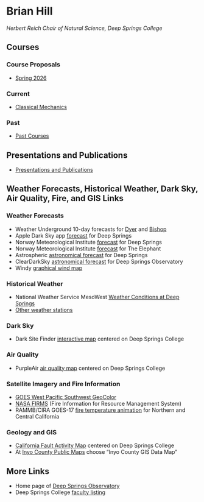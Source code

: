# Brian Hill

*Herbert Reich Chair of Natural Science, Deep Springs College*

## Courses

### Course Proposals

* [Spring 2026](./BriansSpringCourseProposals.pdf)

### Current

* [Classical Mechanics](./classical-mechanics/)

### Past

* [Past Courses](./past_courses.html)

## Presentations and Publications

* [Presentations and Publications](./presentations_and_publications.html)

## Weather Forecasts, Historical Weather, Dark Sky, Air Quality, Fire, and GIS Links

### Weather Forecasts

* Weather Underground 10-day forecasts for [Dyer](https://www.wunderground.com/forecast/us/nv/dyer) and [Bishop](https://www.wunderground.com/forecast/us/ca/bishop)
* Apple Dark Sky app [forecast](https://darksky.net/forecast/37.3749,-117.9802/us12/en) for Deep Springs
* Norway Meteorological Institute [forecast](https://www.yr.no/en/forecast/daily-table/37.3749,-117.9802) for Deep Springs
* Norway Meteorological Institute [forecast](https://www.yr.no/en/forecast/graph/2-5346035/United%20States/California/Inyo%20County/The%20Elephant) for The Elephant
* Astrospheric [astronomical forecast](https://www.astrospheric.com/?Latitude=37.3749&Longitude=-117.9802) for Deep Springs
* ClearDarkSky [astronomical forecast](https://www.cleardarksky.com/c/DpSprObCAkey.html?1) for Deep Springs Observatory
* Windy [graphical wind map](https://www.windy.com/37.372/-117.985?37.248,-117.985,10,m:eHsacSw)

### Historical Weather

* National Weather Service MesoWest [Weather Conditions at Deep Springs](https://wcc.sc.egov.usda.gov/reportGenerator/view/customSingleStationReport/hourly/2187:CA:SCAN%7Cid=%22%22%7Cname/-167,0/stationId,name,PRCP::value,TOBS::value,TAVG::value,TMAX::value,TMIN::value,SMS:-2:value,SMS:-4:value,SMS:-8:value,SMS:-20:value,SMS:-40:value,STO:-2:value,STO:-4:value,STO:-8:value,STO:-20:value,STO:-40:value,RHUM::value,SRADV::value?fitToScreen=false)
* [Other weather stations](https://nwcc-apps.sc.egov.usda.gov/imap/#version=170&elements=&networks=!&states=!&counties=!&hucs=&minElevation=&maxElevation=&elementSelectType=any&activeOnly=true&activeForecastPointsOnly=true&hucLabels=false&hucIdLabels=false&hucParameterLabels=true&stationLabels=&overlays=&hucOverlays=&basinOpacity=75&basinNoDataOpacity=25&basemapOpacity=100&maskOpacity=0&mode=data&openSections=dataElement,parameter,date,basin,options,elements,location,networks&controlsOpen=false&popup=&popupMulti=&popupBasin=&base=esriNgwm&displayType=station&basinType=6&dataElement=PREC&depth=-8&parameter=PCTPORMED&frequency=DAILY&duration=wytd&customDuration=&dayPart=E&monthPart=E&forecastPubDay=1&forecastExceedance=50&useMixedPast=true&seqColor=1&divColor=7&scaleType=D&scaleMin=&scaleMax=&referencePeriodType=POR&referenceBegin=1991&referenceEnd=2020&minimumYears=20&hucAssociations=true&relativeDate=-1&lat=39.011&lon=-117.329&zoom=5.8)

### Dark Sky

* Dark Site Finder [interactive map](https://darksitefinder.com/maps/world.html#10/37.3749/-117.9802) centered on Deep Springs College

### Air Quality

* PurpleAir [air quality map](https://www.purpleair.com/map?opt=1/i/mPM25/a60/cC0#10.04/37.3749/-117.9802) centered on Deep Springs College

### Satellite Imagery and Fire Information

* [GOES West Pacific Southwest GeoColor](https://www.star.nesdis.noaa.gov/goes/sector_band.php?sat=G17&sector=psw&band=GEOCOLOR&length=12)
* [NASA FIRMS](https://firms2.modaps.eosdis.nasa.gov/map/#d:today;@-118.2,41.0,6z) (Fire Information for Resource Management System)
* RAMMB/CIRA GOES-17 [fire temperature animation](https://rammb-slider.cira.colostate.edu/?sat=goes-17&z=5&im=12&ts=1&st=0&et=0&speed=200&motion=loop&map=1&lat=0&opacity%5B0%5D=1&hidden%5B0%5D=0&pause=0&slider=-1&hide_controls=1&mouse_draw=0&follow_feature=0&follow_hide=0&s=rammb-slider&sec=full_disk&p%5B0%5D=fire_temperature&x=13488.140625&y=3295.15625) for Northern and Central California

### Geology and GIS

* [California Fault Activity Map](https://maps.conservation.ca.gov/cgs/fam/App/index.html?marker=-117.98105109741265%2C37.373%2C%2C%2C%2C&markertemplate=%7B%22title%22%3A%22HOL%22%2C%22longitude%22%3A-117.981%2C%22latitude%22%3A37.373359867792296%2C%22isIncludeShareUrl%22%3Atrue%7D&level=13) centered on Deep Springs College
* At [Inyo County Public Maps](https://www.inyocounty.us/services/gis-data-maps/public-maps) choose &ldquo;Inyo County GIS Data Map&rdquo;

## More Links

* Home page of [Deep Springs Observatory](./deep-springs-observatory/)
* Deep Springs College [faculty listing](https://deepsprings.edu/academics/#faculty)
